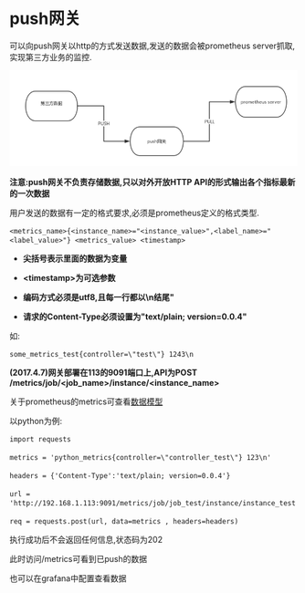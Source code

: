 # push网关

可以向push网关以http的方式发送数据,发送的数据会被prometheus server抓取,实现第三方业务的监控.


![](../asset/images/push_gateway.png)

**注意:push网关不负责存储数据,只以对外开放HTTP API的形式输出各个指标最新的一次数据**


用户发送的数据有一定的格式要求,必须是prometheus定义的格式类型.

    <metrics_name>{<instance_name>="<instance_value>",<label_name>="<label_value>"} <metrics_value> <timestamp>


- **尖括号表示里面的数据为变量**

- **\<timestamp\>为可选参数**

- **编码方式必须是utf8,且每一行都以\n结尾"**

- **请求的Content-Type必须设置为"text/plain; version=0.0.4"**

如:

    some_metrics_test{controller=\"test\"} 1243\n

**(2017.4.7)网关部署在113的9091端口上,API为POST /metrics/job/\<job_name\>/instance/\<instance_name\>**

关于prometheus的metrics可查看[数据模型](数据模型.md)

以python为例:

    import requests

    metrics = 'python_metrics{controller=\"controller_test\"} 123\n'

    headers = {'Content-Type':'text/plain; version=0.0.4'}

    url = 'http://192.168.1.113:9091/metrics/job/job_test/instance/instance_test'

    req = requests.post(url, data=metrics , headers=headers)

执行成功后不会返回任何信息,状态码为202

此时访问/metrics可看到已push的数据

也可以在grafana中配置查看数据

<!--## 数据的输出格式

有两种输出格式可选:

- text

    \# HELP api_http_request_count The total number of HTTP requests.

    \# TYPE api_http_request_count counter

    http_request_count{method="post",code="200"} 1027 1395066363000

    http_request_count{method="post",code="400"}    3 1395066363000

    \# Escaping in label values:

    msdos_file_access_time_ms{path="C:\\DIR\\FILE.TXT",error="Cannot find file:\n\"FILE.TXT\""} 
    1.234e3
    
    \# Minimalistic line:
    
    metric_without_timestamp_and_labels 12.47
    
    \# A weird metric from before the epoch:
    
    something_weird{problem="division by zero"} +Inf -3982045
    
    \# Finally a summary, which has a pretty complex representation in the text format:
    
    \# HELP telemetry_requests_metrics_latency_microseconds A histogram of the response latency.
    
    \# TYPE telemetry_requests_metrics_latency_microseconds summary
    
    telemetry_requests_metrics_latency_microseconds{quantile="0.01"} 3102
    
    telemetry_requests_metrics_latency_microseconds{quantile="0.05"} 3272
    

- protocol-buffer

**2014年4月之后的prometheus版本都大于0.0.4,其pushgateway不支持JSON**


注意事项:

- 编码格式必须为utf8
- 每一行必须以"\n"做结尾
- 以任意数量的空格或\t隔开一条监控指标的内容
- 首尾的空格会被忽略
- 注释以#开头,并且必须以"HELP"或者"TYPE"做第二个关键字,todo:补充更加详细的文档!
- 值为float类型,Nan,+Inf,-Inf表示值不可用
- 时间戳可以自己添加,类型为int64(微妙).若不添加则默认为prometheus server的抓取时间.
[为什么以抓取时间而不是采集时间]()

    package pushgateway

    import (
        "fmt"
        "io/ioutil"
        "net/http"
        "strings"
    )

    var (
        countM map[string]int
    )

    func init() {
        countM = make(map[string]int)
    }

    // TestController :
    func TestController(resp http.ResponseWriter, req *http.Request) {
        ctrlName := "TestController"
        req.ParseForm()
        countM[ctrlName]++
        sendPushgateway()
    }

    func sendPushgateway() {
        client := &http.Client{}

        sendValue := "some_metrics_test{controller=\"test\"} 1243\n"
        req, err := http.NewRequest("POST", "http://127.0.0.1:9091/metrics/job/job_test/instance/instance_test", strings.NewReader(sendValue))
        req.Header.Set("Content-Type", "text/plain;charset=utf-8")
        if err != nil {
            fmt.Println(err)
        }

        resp, err := client.Do(req)
        if err != nil {
            fmt.Println(err)
        }
        fmt.Printf("resp:%v\n", resp)

        body, err := ioutil.ReadAll(resp.Request.Body)
        if err != nil {
            fmt.Println(err)
        }
        fmt.Println(body)
    }-->
